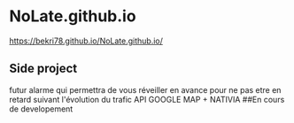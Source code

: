 # NoLate.github.io
 https://bekri78.github.io/NoLate.github.io/
 ## Side project
 
futur alarme qui permettra de  vous réveiller en avance pour ne pas etre en retard suivant l'évolution du trafic
API GOOGLE MAP + NATIVIA 
##En cours de developement
